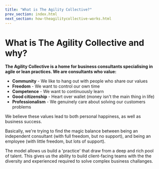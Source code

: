 ```yaml
---
title: "What is The Agility Collective?"
prev_section: index.html
next_section: how-theagilitycollective-works.html
---
```


What is The Agility Collective and why?
======================

**The Agility Collective is a home for business consultants specialising in agile or lean practices. We are consultants who value:**

-   **Community** - We like to hang out with people who share our values
-   **Freedom** - We want to control our own time
-   **Competence** - We want to continuously learn
-   **Good citizenship** - Heart over wallet (money isn't the main thing in life)
-   **Professionalism** - We genuinely care about solving our customers problems

We believe these values lead to both personal happiness, as well as business success.

Basically, we're trying to find the magic balance between being an independent consultant (with full freedom, but no support), and being an employee (with little freedom, but lots of support).

The model allows us build a 'practice' that draw from a deep and rich pool of talent. This gives us the ability to build client-facing teams with the the diversity and experienced required to solve complex business challanges. 

